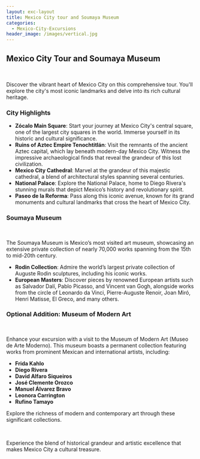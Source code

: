 ```yaml
---
layout: exc-layout
title: Mexico City tour and Soumaya Museum
categories:
  - Mexico-City-Excursions
header_image: /images/vertical.jpg
---
```

## Mexico City Tour and Soumaya Museum

&nbsp;

Discover the vibrant heart of Mexico City on this comprehensive tour. You'll explore the city's most iconic landmarks and delve into its rich cultural heritage.

### City Highlights

- **Zócalo Main Square**: Start your journey at Mexico City's central square, one of the largest city squares in the world. Immerse yourself in its historic and cultural significance.
- **Ruins of Aztec Empire Tenochtitlán**: Visit the remnants of the ancient Aztec capital, which lay beneath modern-day Mexico City. Witness the impressive archaeological finds that reveal the grandeur of this lost civilization.
- **Mexico City Cathedral**: Marvel at the grandeur of this majestic cathedral, a blend of architectural styles spanning several centuries.
- **National Palace**: Explore the National Palace, home to Diego Rivera's stunning murals that depict Mexico’s history and revolutionary spirit.
- **Paseo de la Reforma**: Pass along this iconic avenue, known for its grand monuments and cultural landmarks that cross the heart of Mexico City.

### Soumaya Museum

&nbsp;

The Soumaya Museum is Mexico’s most visited art museum, showcasing an extensive private collection of nearly 70,000 works spanning from the 15th to mid-20th century. 

- **Rodin Collection**: Admire the world’s largest private collection of Auguste Rodin sculptures, including his iconic works.
- **European Masters**: Discover pieces by renowned European artists such as Salvador Dalí, Pablo Picasso, and Vincent van Gogh, alongside works from the circle of Leonardo da Vinci, Pierre-Auguste Renoir, Joan Miró, Henri Matisse, El Greco, and many others.

### Optional Addition: Museum of Modern Art

&nbsp;

Enhance your excursion with a visit to the Museum of Modern Art (Museo de Arte Moderno). This museum boasts a permanent collection featuring works from prominent Mexican and international artists, including:

- **Frida Kahlo**
- **Diego Rivera**
- **David Alfaro Siqueiros**
- **José Clemente Orozco**
- **Manuel Álvarez Bravo**
- **Leonora Carrington**
- **Rufino Tamayo**

Explore the richness of modern and contemporary art through these significant collections.

&nbsp;

Experience the blend of historical grandeur and artistic excellence that makes Mexico City a cultural treasure.
